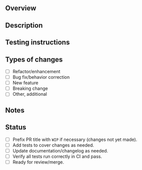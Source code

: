 <!-- Pull request template for the UMA CTF Adapter -->
<!-- Delete any sub-sections not used rather than leaving them empty. -->

## Overview

<!-- Provide a brief (1-3 sentence) summary of the PR and it's purpose. May include plans if a [WIP]. -->

## Description

<!-- Describe in detail what changes you plan to make in this section and sub-sections. -->

## Testing instructions

<!-- If the PR changes how tests should be run, describe here. -->

## Types of changes

<!-- Check one of the boxes below, and add additional information as necessary. -->

- [ ] Refactor/enhancement <!-- Non-breaking (patch bump). -->
- [ ] Bug fix/behavior correction <!-- Non-breaking (patch bump). -->
- [ ] New feature <!-- Non-breaking (minor bump), unless also specified as breaking. -->
- [ ] Breaking change <!-- Feature or bug fix that changes behavior and requires a major version bump. -->
- [ ] Other, additional <!-- Describe below/above. -->

## Notes

<!-- Include any additional comments, links, questions, or discussion items here. -->

## Status

<!-- Check any boxes that are already complete upon creation of the PR, and update whenever necessary. -->
<!-- Make sure to check the "Ready for review" box when you are signing off on your changes for merge! -->

- [ ] Prefix PR title with `WIP` if necessary (changes not yet made).
- [ ] Add tests to cover changes as needed.
- [ ] Update documentation/changelog as needed.
- [ ] Verify all tests run correctly in CI and pass.
- [ ] Ready for review/merge.
